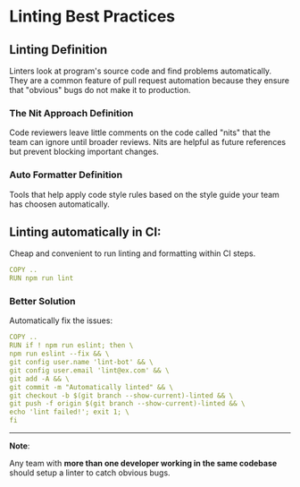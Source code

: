 # Linting Best Practices

## Linting Definition

Linters look at program's source code and find problems automatically. They are a common feature of pull request automation because they ensure that "obvious" bugs do not make it to production.

### The Nit Approach Definition

Code reviewers leave little comments on the code called "nits" that the team can ignore until broader reviews. Nits are helpful as future references but prevent blocking important changes.

### Auto Formatter Definition

Tools that help apply code style rules based on the style guide your team has choosen automatically.

## Linting automatically in CI:

Cheap and convenient to run linting and formatting within CI steps.

```yaml
COPY ..
RUN npm run lint
```

### Better Solution

Automatically fix the issues:

```yaml
COPY ..
RUN if ! npm run eslint; then \
npm run eslint --fix && \
git config user.name 'lint-bot' && \
git config user.email 'lint@ex.com' && \
git add -A && \
git commit -m "Automatically linted" && \
git checkout -b $(git branch --show-current)-linted && \
git push -f origin $(git branch --show-current)-linted && \
echo 'lint failed!'; exit 1; \
fi
```

---

**Note**:

Any team with **more than one developer working in the same codebase** should setup a linter to catch obvious bugs.
